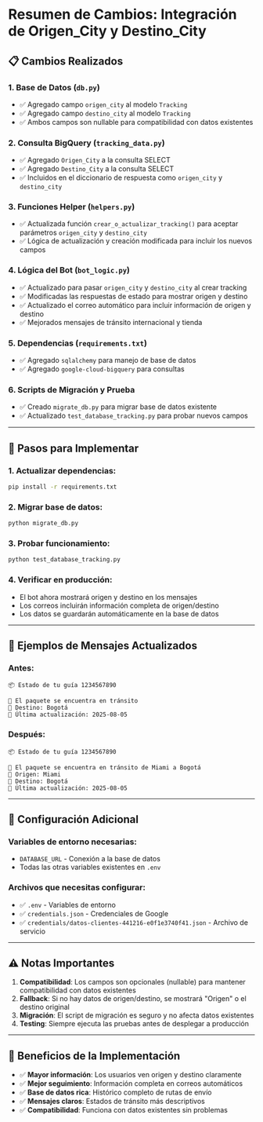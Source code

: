 # Resumen de Cambios: Integración de Origen_City y Destino_City

## 📋 Cambios Realizados

### 1. **Base de Datos (`db.py`)**
- ✅ Agregado campo `origen_city` al modelo `Tracking`
- ✅ Agregado campo `destino_city` al modelo `Tracking`
- ✅ Ambos campos son nullable para compatibilidad con datos existentes

### 2. **Consulta BigQuery (`tracking_data.py`)**
- ✅ Agregado `Origen_City` a la consulta SELECT
- ✅ Agregado `Destino_City` a la consulta SELECT
- ✅ Incluidos en el diccionario de respuesta como `origen_city` y `destino_city`

### 3. **Funciones Helper (`helpers.py`)**
- ✅ Actualizada función `crear_o_actualizar_tracking()` para aceptar parámetros `origen_city` y `destino_city`
- ✅ Lógica de actualización y creación modificada para incluir los nuevos campos

### 4. **Lógica del Bot (`bot_logic.py`)**
- ✅ Actualizado para pasar `origen_city` y `destino_city` al crear tracking
- ✅ Modificadas las respuestas de estado para mostrar origen y destino
- ✅ Actualizado el correo automático para incluir información de origen y destino
- ✅ Mejorados mensajes de tránsito internacional y tienda

### 5. **Dependencias (`requirements.txt`)**
- ✅ Agregado `sqlalchemy` para manejo de base de datos
- ✅ Agregado `google-cloud-bigquery` para consultas

### 6. **Scripts de Migración y Prueba**
- ✅ Creado `migrate_db.py` para migrar base de datos existente
- ✅ Actualizado `test_database_tracking.py` para probar nuevos campos

---

## 🚀 Pasos para Implementar

### 1. **Actualizar dependencias:**
```bash
pip install -r requirements.txt
```

### 2. **Migrar base de datos:**
```bash
python migrate_db.py
```

### 3. **Probar funcionamiento:**
```bash
python test_database_tracking.py
```

### 4. **Verificar en producción:**
- El bot ahora mostrará origen y destino en los mensajes
- Los correos incluirán información completa de origen/destino
- Los datos se guardarán automáticamente en la base de datos

---

## 📱 Ejemplos de Mensajes Actualizados

### Antes:
```
📦 Estado de tu guía 1234567890

🚢 El paquete se encuentra en tránsito
📍 Destino: Bogotá
📅 Última actualización: 2025-08-05
```

### Después:
```
📦 Estado de tu guía 1234567890

🚢 El paquete se encuentra en tránsito de Miami a Bogotá
🚀 Origen: Miami
📍 Destino: Bogotá
📅 Última actualización: 2025-08-05
```

---

## 🔧 Configuración Adicional

### Variables de entorno necesarias:
- `DATABASE_URL` - Conexión a la base de datos
- Todas las otras variables existentes en `.env`

### Archivos que necesitas configurar:
- ✅ `.env` - Variables de entorno
- ✅ `credentials.json` - Credenciales de Google
- ✅ `credentials/datos-clientes-441216-e0f1e3740f41.json` - Archivo de servicio

---

## ⚠️ Notas Importantes

1. **Compatibilidad**: Los campos son opcionales (nullable) para mantener compatibilidad con datos existentes
2. **Fallback**: Si no hay datos de origen/destino, se mostrará "Origen" o el destino original
3. **Migración**: El script de migración es seguro y no afecta datos existentes
4. **Testing**: Siempre ejecuta las pruebas antes de desplegar a producción

---

## 🎯 Beneficios de la Implementación

- ✅ **Mayor información**: Los usuarios ven origen y destino claramente
- ✅ **Mejor seguimiento**: Información completa en correos automáticos  
- ✅ **Base de datos rica**: Histórico completo de rutas de envío
- ✅ **Mensajes claros**: Estados de tránsito más descriptivos
- ✅ **Compatibilidad**: Funciona con datos existentes sin problemas
